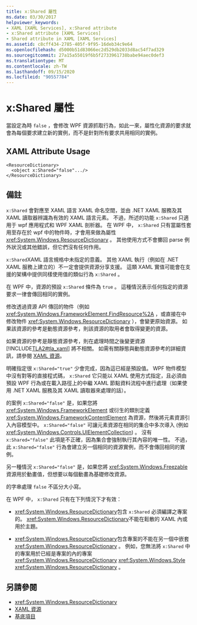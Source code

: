 ```yaml
---
title: x:Shared 屬性
ms.date: 03/30/2017
helpviewer_keywords:
- XAML [XAML Services], x:Shared attribute
- x:Shared attribute [XAML Services]
- Shared attribute in XAML [XAML Services]
ms.assetid: c8cff434-2785-405f-9f95-16deb34c9e64
ms.openlocfilehash: d5000b51d83066ec2d529db2033d8ac54f7ad329
ms.sourcegitcommit: 27a15a55019f6b5f2733961738babe94aec0def3
ms.translationtype: MT
ms.contentlocale: zh-TW
ms.lasthandoff: 09/15/2020
ms.locfileid: "90557784"
---
```

# <a name="xshared-attribute"></a>x:Shared 屬性

當設定為時 `false` ，會修改 WPF 資源抓取行為，如此一來，屬性化資源的要求就會為每個要求建立新的實例，而不是針對所有要求共用相同的實例。

## <a name="xaml-attribute-usage"></a>XAML Attribute Usage

```xaml
<ResourceDictionary>
  <object x:Shared="false".../>
</ResourceDictionary>
```

## <a name="remarks"></a>備註

`x:Shared` 會對應至 XAML 語言 XAML 命名空間，並由 .NET XAML 服務及其 XAML 讀取器辨識為有效的 XAML 語言元素。 不過，所述的功能 `x:Shared` 只適用于 wpf 應用程式和 WPF XAML 剖析器。 在 WPF 中， `x:Shared` 只有當屬性套用至存在於 wpf 中的物件時，才會用來做為屬性 <xref:System.Windows.ResourceDictionary> 。 其他使用方式不會擲回 parse 例外狀況或其他錯誤，但它們沒有任何作用。

`x:Shared`XAML 語言規格中未指定的意義。 其他 XAML 執行（例如在 .NET XAML 服務上建立的）不一定會提供資源分享支援。 這類 XAML 實值可能會在支援的架構中提供同樣使用值的類似行為 `x:Shared` 。

在 WPF 中，資源的預設 `x:Shared` 條件為 `true` 。 這種情況表示任何指定的資源要求一律會傳回相同的實例。

修改透過資源 API 傳回的物件（例如 <xref:System.Windows.FrameworkElement.FindResource%2A> ，或直接在中修改物件 <xref:System.Windows.ResourceDictionary> ），會變更原始資源。 如果該資源的參考是動態資源參考，則該資源的取用者會取得變更的資源。

如果資源的參考是靜態資源參考，則在處理時間之後變更資源 [!INCLUDE[TLA2#tla_xaml](../../../includes/tla2sharptla-xaml-md.md)] 將不相關。 如需有關靜態與動態資源參考的詳細資訊，請參閱 [XAML 資源](../fundamentals/xaml-resources-define.md)。

明確指定很 `x:Shared="true"` 少會完成，因為這已經是預設值。 WPF 物件模型中沒有對等的直接程式碼， `x:Shared` 它只能以 XAML 使用方式指定，且必須由預設 WPF 行為或在載入路徑上的中繼 XAML 節點資料流程中進行處理（如果使用 .NET XAML 服務及其 XAML 讀取器來處理的話）。

的案例 `x:Shared="false"` 是，如果您將 <xref:System.Windows.FrameworkElement> 或衍生的類別定義 <xref:System.Windows.FrameworkContentElement> 為資源，然後將元素資源引入內容模型中。 `x:Shared="false"` 可讓元素資源在相同的集合中多次導入 (例如 <xref:System.Windows.Controls.UIElementCollection>) 。 沒有 `x:Shared="false"` 此項是不正確，因為集合會強制執行其內容的唯一性。 不過，此 `x:Shared="false"` 行為會建立另一個相同的資源實例，而不會傳回相同的實例。

另一種情況 `x:Shared="false"` 是，如果您將 <xref:System.Windows.Freezable> 資源用於動畫值，但想要以每個動畫為基礎修改資源。

的字串處理 `false` 不區分大小寫。

在 WPF 中， `x:Shared` 只有在下列情況下才有效：

- <xref:System.Windows.ResourceDictionary>包含 `x:Shared` 必須編譯之專案的。 <xref:System.Windows.ResourceDictionary>不能在鬆散的 XAML 內或用於主題。

- <xref:System.Windows.ResourceDictionary>包含專案的不能在另一個中嵌套 <xref:System.Windows.ResourceDictionary> 。 例如，您無法將 `x:Shared` 中的專案用於已經是專案的內的專案 <xref:System.Windows.ResourceDictionary> <xref:System.Windows.Style> <xref:System.Windows.ResourceDictionary> 。

## <a name="see-also"></a>另請參閱

- <xref:System.Windows.ResourceDictionary>
- [XAML 資源](../fundamentals/xaml-resources-define.md)
- [基底項目](/dotnet/desktop/wpf/advanced/base-elements)
